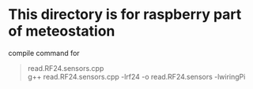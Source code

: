 # This directory is for raspberry part of meteostation


compile command for
>read.RF24.sensors.cpp<br>
>g++ read.RF24.sensors.cpp -lrf24 -o read.RF24.sensors -lwiringPi
